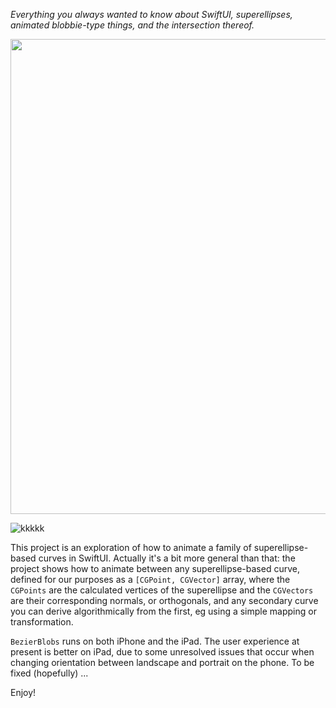 *Everything you always wanted to know about SwiftUI, superellipses, animated blobbie-type things, and the intersection thereof.*

<img  src="/FolderBased_DeltaWing_gifs/DeltaWingFixedUnsmoothed.gif" width="760"/>

![kkkkk](./FolderBased_DeltaWing_gifs/DeltaWingFixedUnsmoothed.gif)

This project is an exploration of how to animate a family of superellipse-based curves in SwiftUI. Actually it's a bit more general than that: the project shows how to animate between any superellipse-based curve, defined for our purposes as a `[CGPoint, CGVector]` array, where the `CGPoints` are the calculated vertices of the superellipse and the `CGVectors` are their corresponding normals, or orthogonals, and any secondary curve you can derive algorithmically from the first, eg using a simple mapping or transformation. 

`BezierBlobs` runs on both iPhone and the iPad. The user experience at present is better on iPad, due to some unresolved issues that occur when changing orientation between landscape and portrait on the phone. To be fixed (hopefully) ...

Enjoy!
